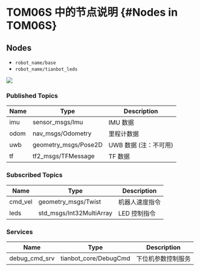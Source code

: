 # TOM06S 中的节点说明 {#Nodes in TOM06S}

## Nodes

- `robot_name/base`
- `robot_name/tianbot_leds`

![](https://tianbot-pic.oss-cn-beijing.aliyuncs.com/tianbot-pic/Tianbot-Doc20240809152502.png)

### Published Topics

| Name | Type | Description |
| --- | --- | --- |
| imu | sensor_msgs/Imu | IMU 数据 |
| odom | nav_msgs/Odometry | 里程计数据 |
| uwb | geometry_msgs/Pose2D | UWB 数据 (注：不可用)|
| tf | tf2_msgs/TFMessage | TF 数据 |


### Subscribed Topics

| Name | Type | Description |
| --- | --- | --- |
| cmd_vel | geometry_msgs/Twist | 机器人速度指令 |
| leds | std_msgs/Int32MultiArray | LED 控制指令 |

### Services

| Name | Type | Description |
| --- | --- | --- |
| debug_cmd_srv | tianbot_core/DebugCmd |下位机参数控制服务|